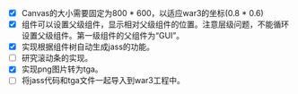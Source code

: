 - [X] Canvas的大小需要固定为800 * 600，以适应war3的坐标(0.8 * 0.6)
- [X] 组件可以设置父级组件，显示相对父级组件的位置。注意层级问题，不能循环设置父级组件。第一级组件的父组件为“GUI”。
- [X] 实现根据组件树自动生成jass的功能。
- [ ] 研究滚动条的实现。
- [X] 实现png图片转为tga。
- [ ] 将jass代码和tga文件一起导入到war3工程中。